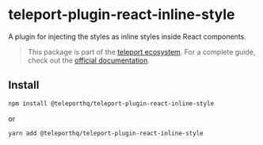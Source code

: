 # teleport-plugin-react-inline-style

A plugin for injecting the styles as inline styles inside React components.

> This package is part of the [teleport ecosystem](https://github.com/teleporthq/teleport-code-generators). For a complete guide, check out the [official documentation](https://docs.teleporthq.io/).

## Install
```bash
npm install @teleporthq/teleport-plugin-react-inline-style
```
or
```bash
yarn add @teleporthq/teleport-plugin-react-inline-style
```
